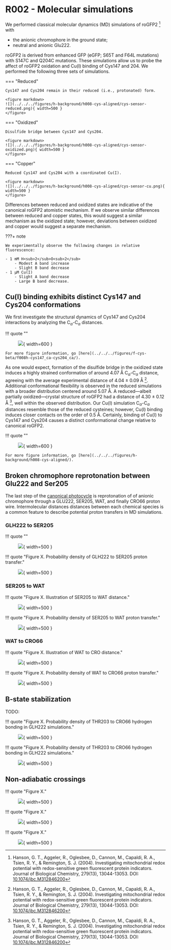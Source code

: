 # R002 - Molecular simulations

We performed classical molecular dynamics (MD) simulations of roGFP2 [^hanson2004investigating] with

-   the anionic chromophore in the ground state;
-   neutral and anionic Glu222.

roGFP2 is derived from enhanced GFP (eGFP; S65T and F64L mutations) with S147C and Q204C mutations.
These simulations allow us to probe the affect of roGFP2 oxidation and Cu(I) binding of Cys147 and 204.
We performed the following three sets of simulations.

=== "Reduced"

    Cys147 and Cys204 remain in their reduced (i.e., protonated) form.

    <figure markdown>
    ![](../../../figures/h-background/h008-cys-aligned/cys-sensor-reduced.png){ width=500 }
    </figure>

=== "Oxidized"

    Disulfide bridge between Cys147 and Cys204.

    <figure markdown>
    ![](../../../figures/h-background/h008-cys-aligned/cys-sensor-oxidized.png){ width=500 }
    </figure>

=== "Copper"

    Reduced Cys147 and Cys204 with a coordinated Cu(I).

    <figure markdown>
    ![](../../../figures/h-background/h008-cys-aligned/cys-sensor-cu.png){ width=500 }
    </figure>

Differences between reduced and oxidized states are indicative of the canonical roGFP2 atomistic mechanism.
If we observe similar differences between reduced and copper states, this would suggest a similar mechanism as the oxidized state; however, deviations between oxidized and copper would suggest a separate mechanism.

???+ note

    We experimentally observe the following changes in relative fluorescence:

    - 1 mM H<sub>2</sub>O<sub>2</sub>
        - Modest A band increase
        - Slight B band decrease
    - 1 μM Cu(I)
        - Slight A band decrease
        - Large B band decrease.

## Cu(I) binding exhibits distinct Cys147 and Cys204 conformations

We first investigate the structural dynamics of Cys147 and Cys204 interactions by analyzing the C$_\alpha$-C$_\alpha$ distances.

!!! quote ""
    <figure markdown>
    ![](../../../figures/f-cys-beta/f008h-cys147_ca-cys204_ca/f008h-cys147_ca-cys204_ca-pdf.svg){ width=600 }
    </figure>

    For more figure information, go [here](../../../figures/f-cys-beta/f008h-cys147_ca-cys204_ca/).

As one would expect, formation of the disulfide bridge in the oxidized state induces a highly strained conformation of around 4.07 Å C$_\alpha$-C$_\alpha$ distance, agreeing with the average experimental distance of 4.04 ± 0.09 Å [^hanson2004investigating].
Additional conformational flexibility is observed in the reduced simulations with a broader distribution centered around 5.07 Å.
A reduced&mdash;albeit partially oxidized&mdash;crystal structure of roGFP2 had a distance of 4.30 ± 0.12 Å [^hanson2004investigating], well within the observed distribution.
Our Cu(I) simulation C$_\alpha$-C$_\alpha$ distances resemble those of the reduced cysteines; however, Cu(I) binding induces closer contacts on the order of 0.5 Å.
Certainly, binding of Cu(I) to Cys147 and Cys204 causes a distinct conformational change relative to canonical roGFP2.

!!! quote ""
    <figure markdown>
    ![](../../../figures/h-background/h008-cys-aligned/cys-sensor-all.png){ width=600 }
    </figure>

    For more figure information, go [here](../../../figures/h-background/h008-cys-aligned/).

## Broken chromophore reprotonation between Glu222 and Ser205

The last step of the [canonical photocycle](../fluorescence-mechanism/#photocycle) is reprotonation of of anionic chromophore through a GLU222, SER205, WAT, and finally CRO66 proton wire.
Intermolecular distances distances between each chemical species is a common feature to describe potential proton transfers in MD simulations.

### GLH222 to SER205

!!! quote ""
    <figure markdown>
    ![](../../../figures/h-background/h007-distances/gfp-glh222-ser205.svg){ width=500 }
    </figure>

!!! quote "Figure X. Probability density of GLH222 to SER205 proton transfer."
    <figure markdown>
    ![](../../../figures/e-proton-wire/e008-ser205_og-glu222_he2/e008-ser205_og-glh222_he2-pdf.svg){ width=500 }
    </figure>

### SER205 to WAT

!!! quote "Figure X. Illustration of SER205 to WAT distance."
    <figure markdown>
    ![](../../../figures/h-background/h007-distances/gfp-ser205-wat.svg){ width=500 }
    </figure>

!!! quote "Figure X. Probability density of SER205 to WAT proton transfer."
    <figure markdown>
    ![](../../../figures/e-proton-wire/e011-ser205_hg-h2o_o/e010-ser205_hg-h2o_o-pdf.svg){ width=500 }
    </figure>

### WAT to CRO66

!!! quote "Figure X. Illustration of WAT to CRO distance."
    <figure markdown>
    ![](../../../figures/h-background/h007-distances/gfp-wat-cro.svg){ width=500 }
    </figure>

!!! quote "Figure X. Probability density of WAT to CRO66 proton transfer."
    <figure markdown>
    ![](../../../figures/e-proton-wire/e009-cro66_oh-h2o_h/e009-cro66_oh-h2o_h-pdf.svg){ width=500 }
    </figure>

## B-state stabilization

TODO:

!!! quote "Figure X. Probability density of THR203 to CRO66 hydrogen bonding in GLH222 simulations."
    <figure markdown>
    ![](../../../figures/h-background/h007-distances/gfp-b-thr203-cro66.svg){ width=500 }
    </figure>

!!! quote "Figure X. Probability density of THR203 to CRO66 hydrogen bonding in GLH222 simulations."
    <figure markdown>
    ![](../../../figures/b-cro-between/b008h-cro66_oh-thr203_hg1/b008h-cro66_oh-thr203_hg1-pdf.svg){ width=500 }
    </figure>

## Non-adiabatic crossings

!!! quote "Figure X."
    <figure markdown>
    ![](../../../figures/h-background/h005-cro/cro-b-atom-types.svg){ width=500 }
    </figure>

!!! quote "Figure X."
    <figure markdown>
    ![](../../../figures/a-cro/a003-cro66_cd2_cg2_cb2_ca2/a003-cro66_cd2_cg2_cb2_ca2-pdf.svg){ width=500 }
    </figure>

!!! quote "Figure X."
    <figure markdown>
    ![](../../../figures/a-cro/a004-cro66_cg2_cb2_ca2_c2/a004-cro66_cg2_cb2_ca2_c2-pdf.svg){ width=500 }
    </figure>

<!-- References -->

[^hanson2004investigating]: Hanson, G. T., Aggeler, R., Oglesbee, D., Cannon, M., Capaldi, R. A., Tsien, R. Y., & Remington, S. J. (2004). Investigating mitochondrial redox potential with redox-sensitive green fluorescent protein indicators. Journal of Biological Chemistry, 279(13), 13044-13053. DOI: [10.1074/jbc.M312846200](https://doi.org/10.1074/jbc.M312846200)
